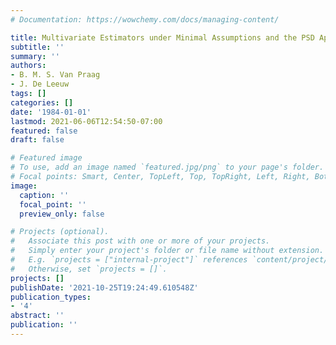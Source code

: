 ```yaml
---
# Documentation: https://wowchemy.com/docs/managing-content/

title: Multivariate Estimators under Minimal Assumptions and the PSD Approach
subtitle: ''
summary: ''
authors:
- B. M. S. Van Praag
- J. De Leeuw
tags: []
categories: []
date: '1984-01-01'
lastmod: 2021-06-06T12:54:50-07:00
featured: false
draft: false

# Featured image
# To use, add an image named `featured.jpg/png` to your page's folder.
# Focal points: Smart, Center, TopLeft, Top, TopRight, Left, Right, BottomLeft, Bottom, BottomRight.
image:
  caption: ''
  focal_point: ''
  preview_only: false

# Projects (optional).
#   Associate this post with one or more of your projects.
#   Simply enter your project's folder or file name without extension.
#   E.g. `projects = ["internal-project"]` references `content/project/deep-learning/index.md`.
#   Otherwise, set `projects = []`.
projects: []
publishDate: '2021-10-25T19:24:49.610548Z'
publication_types:
- '4'
abstract: ''
publication: ''
---
```

